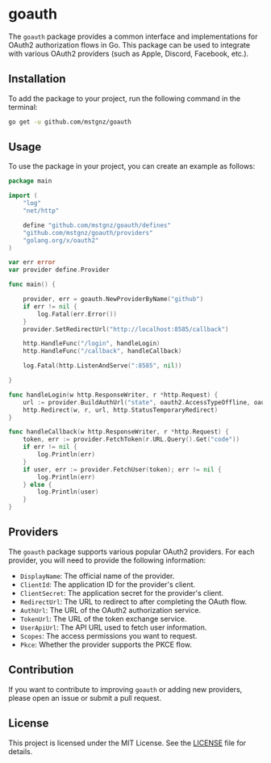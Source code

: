 # goauth

The `goauth` package provides a common interface and implementations for OAuth2 authorization flows in Go. This package can be used to integrate with various OAuth2 providers (such as Apple, Discord, Facebook, etc.).

## Installation
To add the package to your project, run the following command in the terminal:
```bash
go get -u github.com/mstgnz/goauth
```

## Usage
To use the package in your project, you can create an example as follows:

```go
package main

import (
	"log"
	"net/http"

	define "github.com/mstgnz/goauth/defines"
	"github.com/mstgnz/goauth/providers"
	"golang.org/x/oauth2"
)

var err error
var provider define.Provider

func main() {

	provider, err = goauth.NewProviderByName("github")
	if err != nil {
		log.Fatal(err.Error())
	}
	provider.SetRedirectUrl("http://localhost:8585/callback")

	http.HandleFunc("/login", handleLogin)
	http.HandleFunc("/callback", handleCallback)

	log.Fatal(http.ListenAndServe(":8585", nil))

}

func handleLogin(w http.ResponseWriter, r *http.Request) {
	url := provider.BuildAuthUrl("state", oauth2.AccessTypeOffline, oauth2.ApprovalForce)
	http.Redirect(w, r, url, http.StatusTemporaryRedirect)
}

func handleCallback(w http.ResponseWriter, r *http.Request) {
	token, err := provider.FetchToken(r.URL.Query().Get("code"))
	if err != nil {
		log.Println(err)
	}
	if user, err := provider.FetchUser(token); err != nil {
		log.Println(err)
	} else {
		log.Println(user)
	}
}
```

## Providers
The `goauth` package supports various popular OAuth2 providers. For each provider, you will need to provide the following information:

- `DisplayName`: The official name of the provider.
- `ClientId`: The application ID for the provider's client.
- `ClientSecret`: The application secret for the provider's client.
- `RedirectUrl`: The URL to redirect to after completing the OAuth flow.
- `AuthUrl`: The URL of the OAuth2 authorization service.
- `TokenUrl`: The URL of the token exchange service.
- `UserApiUrl`: The API URL used to fetch user information.
- `Scopes`: The access permissions you want to request.
- `Pkce`: Whether the provider supports the PKCE flow.

## Contribution
If you want to contribute to improving `goauth` or adding new providers, please open an issue or submit a pull request.

## License
This project is licensed under the MIT License. See the [LICENSE](LICENSE) file for details.


